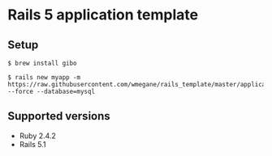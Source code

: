 # Rails 5 application template
## Setup

```
$ brew install gibo
```

```
$ rails new myapp -m https://raw.githubusercontent.com/wmegane/rails_template/master/application_template.rb --force --database=mysql
```

## Supported versions

- Ruby 2.4.2
- Rails 5.1
